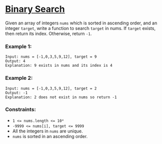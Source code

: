 # [Binary Search](https://leetcode.com/problems/binary-search/)

Given an array of integers `nums` which is sorted in ascending order, and an integer `target`, write a function to search `target` in nums. If `target` exists, then return its index. Otherwise, return `-1`.

 
### Example 1:
```
Input: nums = [-1,0,3,5,9,12], target = 9
Output: 4
Explanation: 9 exists in nums and its index is 4
```

### Example 2:
```
Input: nums = [-1,0,3,5,9,12], target = 2
Output: -1
Explanation: 2 does not exist in nums so return -1
 ```

### Constraints:

- `1 <= nums.length <= 10⁴`
- `-9999 <= nums[i], target <= 9999`
- All the integers in `nums` are unique.
- `nums` is sorted in an ascending order.
